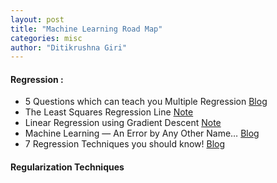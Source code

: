 ```yaml
---
layout: post
title: "Machine Learning Road Map"
categories: misc
author: "Ditikrushna Giri"
---
```


#### Regression : 
- 5 Questions which can teach you Multiple Regression [Blog](https://www.analyticsvidhya.com/blog/2015/10/regression-python-beginners/?utm_source=blog&utm_medium=RideandLassoRegressionarticle)
-  The Least Squares Regression Line [Note](https://saylordotorg.github.io/text_introductory-statistics/s14-04-the-least-squares-regression-l.html)
- Linear Regression using Gradient Descent [Note](https://towardsdatascience.com/linear-regression-using-gradient-descent-97a6c8700931)
-  Machine Learning — An Error by Any Other Name…
 [Blog](https://medium.com/@phuctrt/loss-functions-why-what-where-or-when-189815343d3f) 
- 7 Regression Techniques you should know! [Blog](https://www.analyticsvidhya.com/blog/2015/08/comprehensive-guide-regression/?utm_source=blog&utm_medium=RideandLassoRegressionarticle) 

#### Regularization Techniques  

